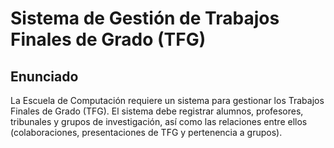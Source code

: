 # Sistema de Gestión de Trabajos Finales de Grado (TFG)

## Enunciado
La Escuela de Computación requiere un sistema para gestionar los Trabajos Finales de Grado (TFG). 
El sistema debe registrar alumnos, profesores, tribunales y grupos de investigación, así como 
las relaciones entre ellos (colaboraciones, presentaciones de TFG y pertenencia a grupos).

